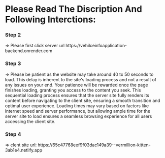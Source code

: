 <h1>Please Read The Discription And Following Interctions:</h1>

<h3>Step 2</h3> => Please first click  server url https://vehilceinfoapplication-backend.onrender.com

<h3>Step 3</h3> => Please be patient as the website may take around 40 to 50 seconds to load. This delay is inherent to the site's loading process and not a result of any issues on your end. Your patience will be rewarded once the page finishes loading, granting you access to the content you seek. This sequential loading process ensures that the server site fully renders its content before navigating to the client site, ensuring a smooth transition and optimal user experience. Loading times may vary based on factors like internet speed and server performance, but allowing ample time for the server site to load ensures a seamless browsing experience for all users accessing the client site.

<h3>Step 4</h3> => clent site url: https://65c47768eef9f03dac149a39--vermillion-kitten-3ab1e4.netlify.app


